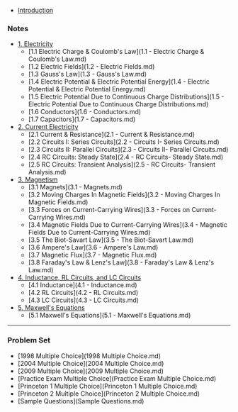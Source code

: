 * [Introduction](README.md)

### Notes

* [1. Electricity]()
    * [1.1 Electric Charge & Coulomb's Law](1.1 - Electric Charge & Coulomb's Law.md)
    * [1.2 Electric Fields](1.2 - Electric Fields.md)
    * [1.3 Gauss's Law](1.3 - Gauss's Law.md)
    * [1.4 Electric Potential & Electric Potential Energy](1.4 - Electric Potential & Electric Potential Energy.md)
    * [1.5 Electric Potential Due to Continuous Charge Distributions](1.5 - Electric Potential Due to Continuous Charge Distributions.md)
    * [1.6 Conductors](1.6 - Conductors.md)
    * [1.7 Capacitors](1.7 - Capacitors.md)
* [2. Current Electricity]()
    * [2.1 Current & Resistance](2.1 - Current & Resistance.md)
    * [2.2 Circuits I: Series Circuits](2.2 - Circuits I- Series Circuits.md)
    * [2.3 Circuits II: Parallel Circuits](2.3 - Circuits II- Parallel Circuits.md)
    * [2.4 RC Circuits: Steady State](2.4 - RC Circuits- Steady State.md)
    * [2.5 RC Circuits: Transient Analysis](2.5 - RC Circuits- Transient Analysis.md)
* [3. Magnetism]()
    * [3.1 Magnets](3.1 - Magnets.md)
    * [3.2 Moving Charges In Magnetic Fields](3.2 - Moving Charges In Magnetic Fields.md)
    * [3.3 Forces on Current-Carrying Wires](3.3 - Forces on Current-Carrying Wires.md)
    * [3.4 Magnetic Fields Due to Current-Carrying Wires](3.4 - Magnetic Fields Due to Current-Carrying Wires.md)
    * [3.5 The Biot-Savart Law](3.5 - The Biot-Savart Law.md)
    * [3.6 Ampere's Law](3.6 - Ampere's Law.md)
    * [3.7 Magnetic Flux](3.7 - Magnetic Flux.md)
    * [3.8 Faraday's Law & Lenz's Law](3.8 - Faraday's Law & Lenz's Law.md)
* [4. Inductance, RL Circuits, and LC Circuits]()
    * [4.1 Inductance](4.1 - Inductance.md)
    * [4.2 RL Circuits](4.2 - RL Circuits.md)
    * [4.3 LC Circuits](4.3 - LC Circuits.md)
* [5. Maxwell's Equations]()
    * [5.1 Maxwell's Equations](5.1 - Maxwell's Equations.md)

---
### Problem Set

* [1998 Multiple Choice](1998 Multiple Choice.md)
* [2004 Multiple Choice](2004 Multiple Choice.md)
* [2009 Multiple Choice](2009 Multiple Choice.md)
* [Practice Exam Multiple Choice](Practice Exam Multiple Choice.md)
* [Princeton 1 Multiple Choice](Princeton 1 Multiple Choice.md)
* [Princeton 2 Multiple Choice](Princeton 2 Multiple Choice.md)
* [Sample Questions](Sample Questions.md)
